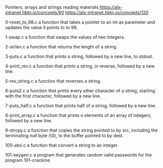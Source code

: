 Pointers, arrays and strings reading materials https://alx-intranet.hbtn.io/concepts/60 https://alx-intranet.hbtn.io/concepts/120

0-reset_to_98.c a function that takes a pointer to an int as parameter and updates the value it points to to 98.

1-swap.c a function that swaps the values of two integers.

2-strlen.c a function that returns the length of a string.

3-puts.c a function that prints a string, followed by a new line, to stdout.

4-print_rev.c a function that prints a string, in reverse, followed by a new line.

5-rev_string.c a function that reverses a string.

6-puts2.c a function that prints every other character of a string, starting with the first character, followed by a new line.

7-puts_half.c a function that prints half of a string, followed by a new line.

8-print_array.c a function that prints n elements of an array of integers, followed by a new line.

9-strcpy.c a function that copies the string pointed to by src, including the terminating null byte (\0), to the buffer pointed to by dest.

100-atoi.c a function that convert a string to an integer.

101-keygen.c a program that generates random valid passwords for the program 101-crackme
